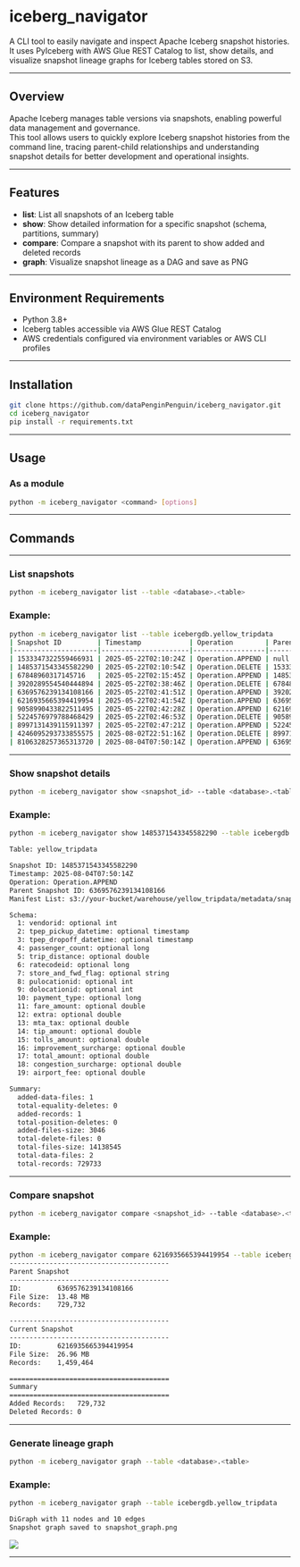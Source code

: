 # iceberg_navigator

A CLI tool to easily navigate and inspect Apache Iceberg snapshot histories.  
It uses PyIceberg with AWS Glue REST Catalog to list, show details, and visualize snapshot lineage graphs for Iceberg tables stored on S3.

---

## Overview

Apache Iceberg manages table versions via snapshots, enabling powerful data management and governance.  
This tool allows users to quickly explore Iceberg snapshot histories from the command line, tracing parent-child relationships and understanding snapshot details for better development and operational insights.

---

## Features

- **list**: List all snapshots of an Iceberg table
- **show**: Show detailed information for a specific snapshot (schema, partitions, summary)
- **compare**: Compare a snapshot with its parent to show added and deleted records
- **graph**: Visualize snapshot lineage as a DAG and save as PNG

---

## Environment Requirements

- Python 3.8+
- Iceberg tables accessible via AWS Glue REST Catalog
- AWS credentials configured via environment variables or AWS CLI profiles

---

## Installation

```bash
git clone https://github.com/dataPenginPenguin/iceberg_navigator.git
cd iceberg_navigator
pip install -r requirements.txt
```

---

## Usage

### As a module

```bash
python -m iceberg_navigator <command> [options]
```

---

## Commands

---

### List snapshots

```bash
python -m iceberg_navigator list --table <database>.<table>
```

### Example:

```bash
python -m iceberg_navigator list --table icebergdb.yellow_tripdata
| Snapshot ID         | Timestamp            | Operation        | Parent Snapshot ID   |   Total Size (MB) |   Record Count |
|---------------------|----------------------|------------------|----------------------|-------------------|----------------|
| 1533347322559466931 | 2025-05-22T02:10:24Z | Operation.APPEND | null                 |             13.48 |        729,732 |
| 1485371543345582290 | 2025-05-22T02:10:54Z | Operation.DELETE | 1533347322559466931  |              0.00 |              0 |
| 67848960317145716   | 2025-05-22T02:15:45Z | Operation.APPEND | 1485371543345582290  |             13.48 |        729,732 |
| 3920289554540444894 | 2025-05-22T02:38:46Z | Operation.DELETE | 67848960317145716    |              0.00 |              0 |
| 6369576239134108166 | 2025-05-22T02:41:51Z | Operation.APPEND | 3920289554540444894  |             13.48 |        729,732 |
| 6216935665394419954 | 2025-05-22T02:41:54Z | Operation.APPEND | 6369576239134108166  |             26.96 |      1,459,464 |
| 9058990433822511495 | 2025-05-22T02:42:28Z | Operation.APPEND | 6216935665394419954  |             40.44 |      2,189,196 |
| 5224576979788468429 | 2025-05-22T02:46:53Z | Operation.DELETE | 9058990433822511495  |              0.00 |              0 |
| 8997131439115911397 | 2025-05-22T02:47:21Z | Operation.APPEND | 5224576979788468429  |             13.48 |        729,732 |
| 4246095293733855575 | 2025-08-02T22:51:16Z | Operation.DELETE | 8997131439115911397  |              0.00 |              0 |
| 8106328257365313720 | 2025-08-04T07:50:14Z | Operation.APPEND | 6369576239134108166  |             13.48 |        729,733 |
```

---

### Show snapshot details

```bash
python -m iceberg_navigator show <snapshot_id> --table <database>.<table>
```

### Example:

```bash
python -m iceberg_navigator show 1485371543345582290 --table icebergdb.yellow_tripdata

Table: yellow_tripdata

Snapshot ID: 1485371543345582290
Timestamp: 2025-08-04T07:50:14Z
Operation: Operation.APPEND
Parent Snapshot ID: 6369576239134108166
Manifest List: s3://your-bucket/warehouse/yellow_tripdata/metadata/snap-8106328257365313720-1-a4fb8059-7bf8-4254-b640-bf1fcbf100dd.avro

Schema:
  1: vendorid: optional int
  2: tpep_pickup_datetime: optional timestamp
  3: tpep_dropoff_datetime: optional timestamp
  4: passenger_count: optional long
  5: trip_distance: optional double
  6: ratecodeid: optional long
  7: store_and_fwd_flag: optional string
  8: pulocationid: optional int
  9: dolocationid: optional int
  10: payment_type: optional long
  11: fare_amount: optional double
  12: extra: optional double
  13: mta_tax: optional double
  14: tip_amount: optional double
  15: tolls_amount: optional double
  16: improvement_surcharge: optional double
  17: total_amount: optional double
  18: congestion_surcharge: optional double
  19: airport_fee: optional double

Summary:
  added-data-files: 1
  total-equality-deletes: 0
  added-records: 1
  total-position-deletes: 0
  added-files-size: 3046
  total-delete-files: 0
  total-files-size: 14138545
  total-data-files: 2
  total-records: 729733


```

---

### Compare snapshot

```bash
python -m iceberg_navigator compare <snapshot_id> --table <database>.<table>
```

### Example:

```bash
python -m iceberg_navigator compare 6216935665394419954 --table icebergdb.yellow_tripdata
----------------------------------------
Parent Snapshot
----------------------------------------
ID:         6369576239134108166
File Size:  13.48 MB
Records:    729,732

----------------------------------------
Current Snapshot
----------------------------------------
ID:         6216935665394419954
File Size:  26.96 MB
Records:    1,459,464

========================================
Summary
========================================
Added Records:   729,732
Deleted Records: 0
```

---

### Generate lineage graph

```bash
python -m iceberg_navigator graph --table <database>.<table>
```

### Example:

```bash
python -m iceberg_navigator graph --table icebergdb.yellow_tripdata

DiGraph with 11 nodes and 10 edges
Snapshot graph saved to snapshot_graph.png
```

![](https://storage.googleapis.com/zenn-user-upload/14d88153d9e1-20250804.png)

---
